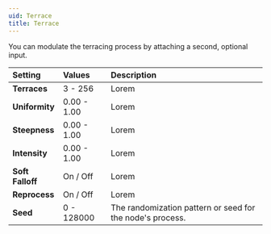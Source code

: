 ```yaml
---
uid: Terrace
title: Terrace
---
```


You can modulate the terracing process by attaching a second, optional input.


| Setting          | Values      | Description                                               |
| :--------------- | :---------- | :-------------------------------------------------------- |
| **Terraces**     | 3 - 256     | Lorem                                                     |
| **Uniformity**   | 0.00 - 1.00 | Lorem                                                     |
| **Steepness**    | 0.00 - 1.00 | Lorem                                                     |
| **Intensity**    | 0.00 - 1.00 | Lorem                                                     |
| **Soft Falloff** | On / Off    | Lorem                                                     |
| **Reprocess**    | On / Off    | Lorem                                                     |
| **Seed**         | 0 - 128000  | The randomization pattern or seed for the node's process. |



